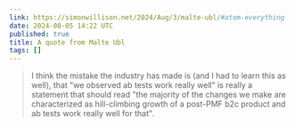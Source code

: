 ```yaml
---
link: https://simonwillison.net/2024/Aug/3/malte-ubl/#atom-everything
date: 2024-08-05 14:22 UTC
published: true
title: A quote from Malte Ubl
tags: []
---
```


> I think the mistake the industry has made is (and I had to learn this as well), that "we observed ab tests work really well" is really a statement that should read "the majority of the changes we make are characterized as hill-climbing growth of a post-PMF b2c product and ab tests work really well for that".
